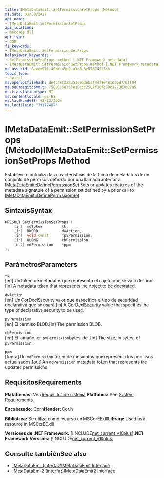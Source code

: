 ```yaml
---
title: IMetaDataEmit::SetPermissionSetProps (Método)
ms.date: 03/30/2017
api_name:
- IMetaDataEmit.SetPermissionSetProps
api_location:
- mscoree.dll
api_type:
- COM
f1_keywords:
- IMetaDataEmit::SetPermissionSetProps
helpviewer_keywords:
- SetPermissionSetProps method [.NET Framework metadata]
- IMetaDataEmit::SetPermissionSetProps method [.NET Framework metadata]
ms.assetid: 8eaee971-40bf-45e2-a3d8-6e57674213b6
topic_type:
- apiref
ms.openlocfilehash: de4cfdf2a9353eebdebaf4df9e481d06d776ff04
ms.sourcegitcommit: 7588136e355e10cbc2582f389c90c127363c02a5
ms.translationtype: MT
ms.contentlocale: es-ES
ms.lasthandoff: 03/12/2020
ms.locfileid: "79177487"
---
```

# <a name="imetadataemitsetpermissionsetprops-method"></a><span data-ttu-id="7d2dd-102">IMetaDataEmit::SetPermissionSetProps (Método)</span><span class="sxs-lookup"><span data-stu-id="7d2dd-102">IMetaDataEmit::SetPermissionSetProps Method</span></span>
<span data-ttu-id="7d2dd-103">Establece o actualiza las características de la firma de metadatos de un conjunto de permisos definido por una llamada anterior a [IMetaDataEmit::DefinePermissionSet](../../../../docs/framework/unmanaged-api/metadata/imetadataemit-definepermissionset-method.md).</span><span class="sxs-lookup"><span data-stu-id="7d2dd-103">Sets or updates features of the metadata signature of a permission set defined by a prior call to [IMetaDataEmit::DefinePermissionSet](../../../../docs/framework/unmanaged-api/metadata/imetadataemit-definepermissionset-method.md).</span></span>  
  
## <a name="syntax"></a><span data-ttu-id="7d2dd-104">Sintaxis</span><span class="sxs-lookup"><span data-stu-id="7d2dd-104">Syntax</span></span>  
  
```cpp  
HRESULT SetPermissionSetProps (
    [in]  mdToken         tk,
    [in]  DWORD           dwAction,
    [in]  void const      *pvPermission,
    [in]  ULONG           cbPermission,
    [out] mdPermission    *ppm
);  
```  
  
## <a name="parameters"></a><span data-ttu-id="7d2dd-105">Parámetros</span><span class="sxs-lookup"><span data-stu-id="7d2dd-105">Parameters</span></span>  
 `tk`  
 <span data-ttu-id="7d2dd-106">[en] Un token de metadatos que representa el objeto que se va a decorar.</span><span class="sxs-lookup"><span data-stu-id="7d2dd-106">[in] A metadata token that represents the object to be decorated.</span></span>  
  
 `dwAction`  
 <span data-ttu-id="7d2dd-107">[en] Un [CorDeclSecurity](../../../../docs/framework/unmanaged-api/metadata/cordeclsecurity-enumeration.md) valor que especifica el tipo de seguridad declarativa que se usará.</span><span class="sxs-lookup"><span data-stu-id="7d2dd-107">[in] A [CorDeclSecurity](../../../../docs/framework/unmanaged-api/metadata/cordeclsecurity-enumeration.md) value that specifies the type of declarative security to be used.</span></span>  
  
 `pvPermission`  
 <span data-ttu-id="7d2dd-108">[en] El permiso BLOB.</span><span class="sxs-lookup"><span data-stu-id="7d2dd-108">[in] The permission BLOB.</span></span>  
  
 `cbPermission`  
 <span data-ttu-id="7d2dd-109">[en] El tamaño, en `pvPermission`bytes, de .</span><span class="sxs-lookup"><span data-stu-id="7d2dd-109">[in] The size, in bytes, of `pvPermission`.</span></span>  
  
 `ppm`  
 <span data-ttu-id="7d2dd-110">[fuera] Un `mdPermission` token de metadatos que representa los permisos actualizados.</span><span class="sxs-lookup"><span data-stu-id="7d2dd-110">[out] An `mdPermission` metadata token that represents the updated permissions.</span></span>  
  
## <a name="requirements"></a><span data-ttu-id="7d2dd-111">Requisitos</span><span class="sxs-lookup"><span data-stu-id="7d2dd-111">Requirements</span></span>  
 <span data-ttu-id="7d2dd-112">**Plataformas:** Vea [Requisitos de sistema](../../../../docs/framework/get-started/system-requirements.md).</span><span class="sxs-lookup"><span data-stu-id="7d2dd-112">**Platforms:** See [System Requirements](../../../../docs/framework/get-started/system-requirements.md).</span></span>  
  
 <span data-ttu-id="7d2dd-113">**Encabezado:** Cor.h</span><span class="sxs-lookup"><span data-stu-id="7d2dd-113">**Header:** Cor.h</span></span>  
  
 <span data-ttu-id="7d2dd-114">**Biblioteca:** Se utiliza como recurso en MSCorEE.dll</span><span class="sxs-lookup"><span data-stu-id="7d2dd-114">**Library:** Used as a resource in MSCorEE.dll</span></span>  
  
 <span data-ttu-id="7d2dd-115">**Versiones de .NET Framework:** [!INCLUDE[net_current_v10plus](../../../../includes/net-current-v10plus-md.md)]</span><span class="sxs-lookup"><span data-stu-id="7d2dd-115">**.NET Framework Versions:** [!INCLUDE[net_current_v10plus](../../../../includes/net-current-v10plus-md.md)]</span></span>  
  
## <a name="see-also"></a><span data-ttu-id="7d2dd-116">Consulte también</span><span class="sxs-lookup"><span data-stu-id="7d2dd-116">See also</span></span>

- [<span data-ttu-id="7d2dd-117">IMetaDataEmit (interfaz)</span><span class="sxs-lookup"><span data-stu-id="7d2dd-117">IMetaDataEmit Interface</span></span>](../../../../docs/framework/unmanaged-api/metadata/imetadataemit-interface.md)
- [<span data-ttu-id="7d2dd-118">IMetaDataEmit2 (interfaz)</span><span class="sxs-lookup"><span data-stu-id="7d2dd-118">IMetaDataEmit2 Interface</span></span>](../../../../docs/framework/unmanaged-api/metadata/imetadataemit2-interface.md)
